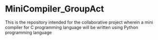 # MiniCompiler_GroupAct
This is the repository intended for the collaborative project wherein a mini compiler for C programming language will be written using Python programming language
